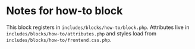 # Notes for how-to block

This block registers in `includes/blocks/how-to/block.php`. Attributes live in `includes/blocks/how-to/attributes.php` and styles load from `includes/blocks/how-to/frontend.css.php`.
